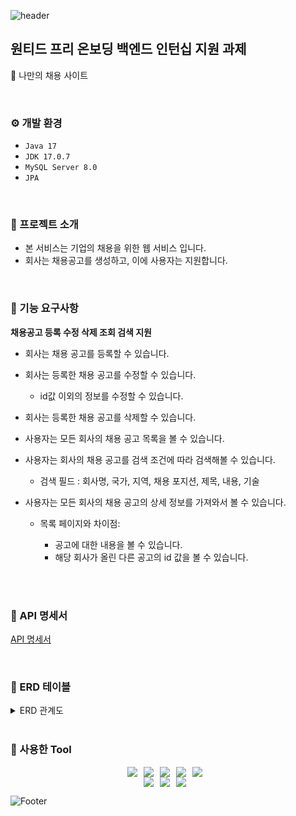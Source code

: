 ![header](https://capsule-render.vercel.app/api?type=waving&color=auto&height=200&section=header&text=채용공고사이트&fontSize=40)




## 원티드 프리 온보딩 백엔드 인턴십 지원 과제
🪪 나만의 채용 사이트 



<br/>

### ⚙️ 개발 환경
- `Java 17`
- `JDK 17.0.7`
- `MySQL Server 8.0`
- `JPA`


<br/>

### 🔔 프로젝트 소개
- 본 서비스는 기업의 채용을 위한 웹 서비스 입니다.
- 회사는 채용공고를 생성하고, 이에 사용자는 지원합니다.




<br/>

### 📍 기능 요구사항  
	
 **채용공고 등록 수정 삭제 조회 검색 지원**
 <br/>

  - 회사는 채용 공고를 등록할 수 있습니다.
  - 회사는 등록한 채용 공고를 수정할 수 있습니다.
    - id값 이외의 정보를 수정할 수 있습니다.
      
  - 회사는 등록한 채용 공고를 삭제할 수 있습니다.
    
  - 사용자는 모든 회사의 채용 공고 목록을 볼 수 있습니다.
    
  - 사용자는 회사의 채용 공고를 검색 조건에 따라 검색해볼 수 있습니다.
    - 검색 필드 : 회사명, 국가, 지역, 채용 포지션, 제목, 내용, 기술

  - 사용자는 모든 회사의 채용 공고의 상세 정보를 가져와서 볼 수 있습니다.
  
    - 목록 페이지와 차이점:
  
      - 공고에 대한 내용을 볼 수 있습니다.
      - 해당 회사가 올린 다른 공고의 id 값을 볼 수 있습니다.

      
<br/>



<br/>

### 📜 API 명세서
[API 명세서](https://)


<br/>

### 📃 ERD 테이블
<details>
<summary>ERD 관계도</summary>
<p align="center"><img src="https://img1.daumcdn.net/thumb/R1280x0/?scode=mtistory2&fname=https%3A%2F%2Fblog.kakaocdn.net%2Fdn%2FDAVzN%2FbtsyucsLm2n%2FOjGKEU1AqW7jwlD7180UsK%2Fimg.png" width="800"/></p>
</details>


<br/>

### 🔧 사용한 Tool
<div style="display: flex; justify-content: center;">
  <img src="https://img.shields.io/badge/Java-007396?&style=flat&logo=java&logoColor=white" style="margin-right: 10px;">
  <img src="https://img.shields.io/badge/Spring-6DB33F?&style=flat&logo=spring&logoColor=white" style="margin-right: 10px;">
  <img src="https://img.shields.io/badge/ApachetTomcat-F8DC75?style=flat&logo=apachetomcat&logoColor=white"style="margin-right: 10px;"/>
  <img src="https://img.shields.io/badge/Git-F05032?style=flat&logo=git&logoColor=white" style="margin-right: 10px;">
  <img src="https://img.shields.io/badge/Github-181717?style=flat&logo=github&logoColor=white" style="margin-right: 10px;">
 </div> 

<div style="display: flex; justify-content: center;">
   <img src="https://img.shields.io/badge/Intellijidea-000000?style=flat&logo=intellijidea&logoColor=white" style="margin-right: 10px;">
  <img src="https://img.shields.io/badge/Postman-FF6C37?style=flat&logo=postman&logoColor=white" style="margin-right: 10px;">
  <img src="https://img.shields.io/badge/MySQL-4479A1?style=flat&logo=mysql&logoColor=white" style="margin-right: 10px;"/>
</div>



![Footer](https://capsule-render.vercel.app/api?type=waving&color=auto&height=200&section=footer)
